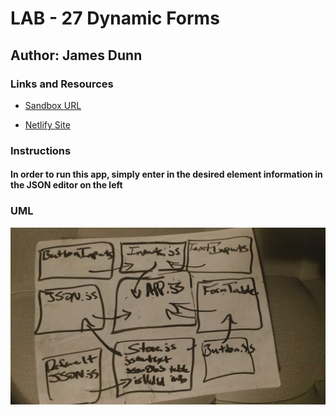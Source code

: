 # LAB - 27 Dynamic Forms

## Author: James Dunn

### Links and Resources

- [Sandbox URL](https://codesandbox.io/embed/lab-27-0jn9f?fontsize=14&hidenavigation=1&theme=dark)

- [Netlify Site](https://csb-0jn9f.netlify.com/)

### Instructions

#### In order to run this app, simply enter in the desired element information in the JSON editor on the left

### UML

![Lab-26](images/lab-27.jpg)
